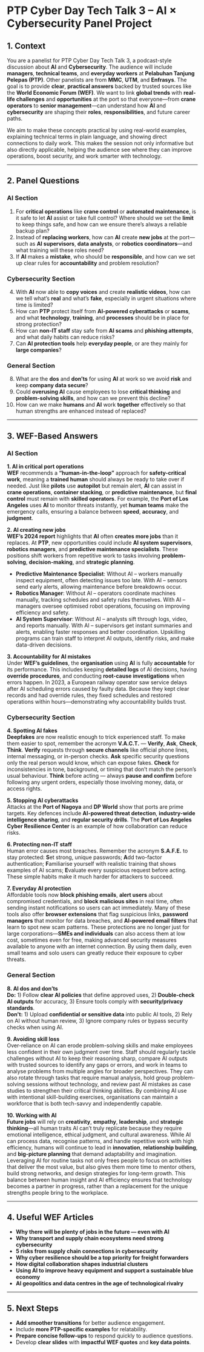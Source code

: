 # PTP Cyber Day Tech Talk 3 – AI × Cybersecurity Panel Project

## 1. Context
You are a panelist for PTP Cyber Day Tech Talk 3, a podcast-style discussion about **AI** and **Cybersecurity**. The audience will include **managers**, **technical teams**, and **everyday workers** at **Pelabuhan Tanjung Pelepas (PTP)**. Other panelists are from **MMC**, **UTM**, and **Enfrasys**. The goal is to provide **clear**, **practical answers** backed by trusted sources like the **World Economic Forum (WEF)**. We want to link **global trends** with **real-life challenges** and **opportunities** at the port so that everyone—from **crane operators** to **senior management**—can understand how **AI** and **cybersecurity** are shaping their **roles**, **responsibilities**, and future career paths.

We aim to make these concepts practical by using real-world examples, explaining technical terms in plain language, and showing direct connections to daily work. This makes the session not only informative but also directly applicable, helping the audience see where they can improve operations, boost security, and work smarter with technology.

---

## 2. Panel Questions

### AI Section
1. For **critical operations** like **crane control** or **automated maintenance**, is it safe to let **AI** assist or take full control? Where should we set the **limit** to keep things safe, and how can we ensure there’s always a reliable backup plan?
2. Instead of **replacing workers**, how can **AI** create **new jobs** at the port—such as **AI supervisors**, **data analysts**, or **robotics coordinators**—and what training will these roles need?
3. If **AI** makes a **mistake**, who should be **responsible**, and how can we set up clear rules for **accountability** and problem resolution?

### Cybersecurity Section
4. With **AI** now able to **copy voices** and create **realistic videos**, how can we tell what’s **real** and what’s **fake**, especially in urgent situations where time is limited?
5. How can **PTP** protect itself from **AI-powered cyberattacks** or **scams**, and what **technology**, **training**, and **processes** should be in place for strong protection?
6. How can **non-IT staff** stay safe from **AI scams** and **phishing attempts**, and what daily habits can reduce risks?
7. Can **AI protection tools** help **everyday people**, or are they mainly for **large companies**?

### General Section
8. What are the **dos** and **don’ts** for using **AI** at work so we avoid **risk** and keep **company data secure**?
9. Could **overusing AI** cause employees to lose **critical thinking** and **problem-solving skills**, and how can we prevent this decline?
10. How can we make **humans** and **AI** work **together** effectively so that human strengths are enhanced instead of replaced?

---

## 3. WEF-Based Answers

### AI Section
**1. AI in critical port operations**  
**WEF** recommends a **“human-in-the-loop”** approach for **safety-critical work**, meaning a **trained human** should always be ready to take over if needed. Just like **pilots** use **autopilot** but remain alert, **AI** can assist in **crane operations**, **container stacking**, or **predictive maintenance**, but **final control** must remain with **skilled operators**. For example, the **Port of Los Angeles** uses **AI** to monitor threats instantly, yet **human teams** make the emergency calls, ensuring a balance between **speed**, **accuracy**, and **judgment**.

**2. AI creating new jobs**  
**WEF’s 2024 report** highlights that **AI** often **creates more jobs** than it replaces. At **PTP**, new opportunities could include **AI system supervisors**, **robotics managers**, and **predictive maintenance specialists**. These positions shift workers from repetitive work to tasks involving **problem-solving**, **decision-making**, and **strategic planning**.
- **Predictive Maintenance Specialist**: Without AI – workers manually inspect equipment, often detecting issues too late. With AI – sensors send early alerts, allowing maintenance before breakdowns occur.
- **Robotics Manager**: Without AI – operators coordinate machines manually, tracking schedules and safety rules themselves. With AI – managers oversee optimised robot operations, focusing on improving efficiency and safety.
- **AI System Supervisor**: Without AI – analysts sift through logs, video, and reports manually. With AI – supervisors get instant summaries and alerts, enabling faster responses and better coordination.
Upskilling programs can train staff to interpret AI outputs, identify risks, and make data-driven decisions.

**3. Accountability for AI mistakes**  
Under **WEF’s guidelines**, the **organisation** using **AI** is fully **accountable** for its performance. This includes keeping **detailed logs** of AI decisions, having **override procedures**, and conducting **root-cause investigations** when errors happen. In 2023, a European railway operator saw service delays after AI scheduling errors caused by faulty data. Because they kept clear records and had override rules, they fixed schedules and restored operations within hours—demonstrating why accountability builds trust.

### Cybersecurity Section
**4. Spotting AI fakes**  
**Deepfakes** are now realistic enough to trick experienced staff. To make them easier to spot, remember the acronym **V.A.C.T.** — **Verify**, **Ask**, **Check**, **Think**. **Verify** requests through **secure channels** like official phone lines, internal messaging, or in-person checks. **Ask** specific security questions only the real person would know, which can expose fakes. **Check** for inconsistencies in tone, background, or timing that don’t match the person’s usual behaviour. **Think** before acting — always **pause and confirm** before following any urgent orders, especially those involving money, data, or access rights.

**5. Stopping AI cyberattacks**  
Attacks at the **Port of Nagoya** and **DP World** show that ports are prime targets. Key defences include **AI-powered threat detection**, **industry-wide intelligence sharing**, and **regular security drills**. The **Port of Los Angeles Cyber Resilience Center** is an example of how collaboration can reduce risks.

**6. Protecting non-IT staff**  
Human error causes most breaches. Remember the acronym **S.A.F.E.** to stay protected: **S**et strong, unique passwords; **A**dd two-factor authentication; **F**amiliarise yourself with realistic training that shows examples of AI scams; **E**valuate every suspicious request before acting. These simple habits make it much harder for attackers to succeed.

**7. Everyday AI protection**  
Affordable tools now **block phishing emails**, **alert users** about compromised credentials, and **block malicious sites** in real time, often sending instant notifications so users can act immediately. Many of these tools also offer **browser extensions** that flag suspicious links, **password managers** that monitor for data breaches, and **AI-powered email filters** that learn to spot new scam patterns. These protections are no longer just for large corporations—**SMEs and individuals** can also access them at low cost, sometimes even for free, making advanced security measures available to anyone with an internet connection. By using them daily, even small teams and solo users can greatly reduce their exposure to cyber threats.

### General Section
**8. AI dos and don’ts**  
**Do:** 1) Follow **clear AI policies** that define approved uses, 2) **Double-check AI outputs** for accuracy, 3) Ensure tools comply with **security/privacy standards**.  
**Don't:** 1) Upload **confidential or sensitive data** into public AI tools, 2) Rely on AI without human review, 3) Ignore company rules or bypass security checks when using AI.

**9. Avoiding skill loss**  
Over-reliance on AI can erode problem-solving skills and make employees less confident in their own judgment over time. Staff should regularly tackle challenges without AI to keep their reasoning sharp, compare AI outputs with trusted sources to identify any gaps or errors, and work in teams to analyse problems from multiple angles for broader perspectives. They can also rotate through tasks that require manual analysis, hold group problem-solving sessions without technology, and review past AI mistakes as case studies to strengthen their critical thinking abilities. By combining AI use with intentional skill-building exercises, organisations can maintain a workforce that is both tech-savvy and independently capable.

**10. Working with AI**  
**Future jobs** will rely on **creativity**, **empathy**, **leadership**, and **strategic thinking**—all human traits AI can’t truly replicate because they require emotional intelligence, ethical judgment, and cultural awareness. While AI can process data, recognise patterns, and handle repetitive work with high efficiency, humans will continue to lead in **innovation**, **relationship building**, and **big-picture planning** that demand adaptability and imagination. Leveraging AI for routine tasks not only frees people to focus on activities that deliver the most value, but also gives them more time to mentor others, build strong networks, and design strategies for long-term growth. This balance between human insight and AI efficiency ensures that technology becomes a partner in progress, rather than a replacement for the unique strengths people bring to the workplace.

---

## 4. Useful WEF Articles
- **Why there will be plenty of jobs in the future — even with AI**
- **Why transport and supply chain ecosystems need strong cybersecurity**
- **5 risks from supply chain connections in cybersecurity**
- **Why cyber resilience should be a top priority for freight forwarders**
- **How digital collaboration shapes industrial clusters**
- **Using AI to improve heavy equipment and support a sustainable blue economy**
- **AI geopolitics and data centres in the age of technological rivalry**

---

## 5. Next Steps
- **Add smoother transitions** for better audience engagement.
- Include **more PTP-specific examples** for relatability.
- **Prepare concise follow-ups** to respond quickly to audience questions.
- Develop **clear slides** with **impactful WEF quotes** and **key data points**.

